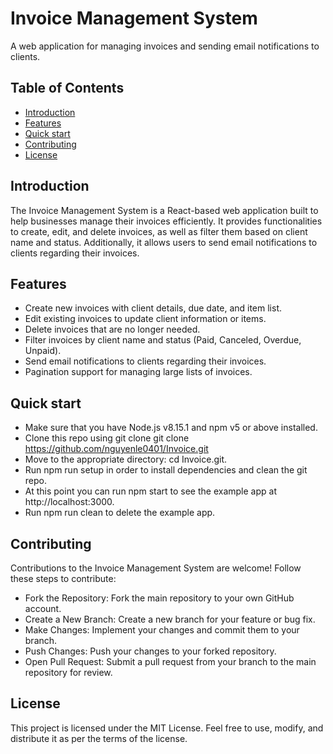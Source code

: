 # Invoice Management System

A web application for managing invoices and sending email notifications to clients.

## Table of Contents

- [Introduction](#introduction)
- [Features](#features)
- [Quick start](#license)
- [Contributing](#contributing)
- [License](#license)

## Introduction

The Invoice Management System is a React-based web application built to help businesses manage their invoices efficiently. It provides functionalities to create, edit, and delete invoices, as well as filter them based on client name and status. Additionally, it allows users to send email notifications to clients regarding their invoices.

## Features

- Create new invoices with client details, due date, and item list.
- Edit existing invoices to update client information or items.
- Delete invoices that are no longer needed.
- Filter invoices by client name and status (Paid, Canceled, Overdue, Unpaid).
- Send email notifications to clients regarding their invoices.
- Pagination support for managing large lists of invoices.

## Quick start

- Make sure that you have Node.js v8.15.1 and npm v5 or above installed.
- Clone this repo using git clone git clone https://github.com/nguyenle0401/Invoice.git
- Move to the appropriate directory: cd Invoice.git.
- Run npm run setup in order to install dependencies and clean the git repo.
- At this point you can run npm start to see the example app at http://localhost:3000.
- Run npm run clean to delete the example app.

## Contributing

Contributions to the Invoice Management System are welcome! Follow these steps to contribute:

- Fork the Repository: Fork the main repository to your own GitHub account.
- Create a New Branch: Create a new branch for your feature or bug fix.
- Make Changes: Implement your changes and commit them to your branch.
- Push Changes: Push your changes to your forked repository.
- Open Pull Request: Submit a pull request from your branch to the main repository for review.

## License

This project is licensed under the MIT License. Feel free to use, modify, and distribute it as per the terms of the license.
